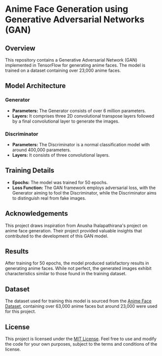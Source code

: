 # Anime Face Generation using Generative Adversarial Networks (GAN)

## Overview
This repository contains a Generative Adversarial Network (GAN) implemented in TensorFlow for generating anime faces. The model is trained on a dataset containing over 23,000 anime faces.

## Model Architecture
### Generator
- **Parameters:** The Generator consists of over 6 million parameters.
- **Layers:** It comprises three 2D convolutional transpose layers followed by a final convolutional layer to generate the images.

### Discriminator
- **Parameters:** The Discriminator is a normal classification model with around 400,000 parameters.
- **Layers:** It consists of three convolutional layers.

## Training Details
- **Epochs:** The model was trained for 50 epochs.
- **Loss Function:** The GAN framework employs adversarial loss, with the Generator aiming to fool the Discriminator, while the Discriminator aims to distinguish real from fake images.

## Acknowledgements
This project draws inspiration from Anusha Ihalapathirana's project on anime face generation. Their project provided valuable insights that contributed to the development of this GAN model.

## Results
After training for 50 epochs, the model produced satisfactory results in generating anime faces. While not perfect, the generated images exhibit characteristics similar to those found in the training dataset.

## Dataset
The dataset used for training this model is sourced from the [Anime Face Dataset](https://www.kaggle.com/datasets/splcher/animefacedataset), containing over 63,000 anime faces but around 23,000 were used for this project.

## License
This project is licensed under the [MIT License](LICENSE). Feel free to use and modify the code for your own purposes, subject to the terms and conditions of the license.
